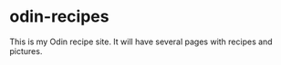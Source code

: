# odin-recipes

This is my Odin recipe site. 
It will have several pages with recipes and pictures.
